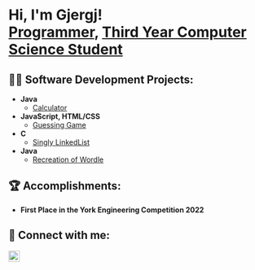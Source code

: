 <h1>Hi, I'm Gjergj! <br/><a href="https://github.com/Gjergj-Kroqi">Programmer</a>, <a href="https://www.linkedin.com/in/gjergj-kroqi/">Third Year Computer Science Student</a></h1>

<h2>👨‍💻 Software Development Projects:</h2>

- <b>Java</b>
  - [Calculator](https://github.com/Gjergj-Kroqi/Calculator)   
- <b>JavaScript, HTML/CSS</b>
  - [Guessing Game](https://github.com/Gjergj-Kroqi/Number-Guessing-Game)
- <b>C</b>
  - [Singly LinkedList](https://github.com/Gjergj-Kroqi/Singly-Linked-List) 
- <b>Java</b>
  - [Recreation of Wordle](https://github.com/Gjergj-Kroqi/Wordle)
  
<h2>🏆 Accomplishments:</h2>

- <b>First Place in the York Engineering Competition 2022</b>

<h2> 🤳 Connect with me:</h2>

[<img align="left" alt="JoshMadakor | LinkedIn" width="22px" src="https://cdn.jsdelivr.net/npm/simple-icons@v3/icons/linkedin.svg" />][linkedin]

[linkedin]: https://www.linkedin.com/in/gjergj-kroqi/

<!--
**joshmadakor1/joshmadakor1** is a ✨ _special_ ✨ repository because its `README.md` (this file) appears on your GitHub profile.

Here are some ideas to get you started:

- 🔭 I’m currently working on ...
- 🌱 I’m currently learning ...
- 👯 I’m looking to collaborate on ...
- 🤔 I’m looking for help with ...
- 💬 Ask me about ...
- 📫 How to reach me: ...
- 😄 Pronouns: ...
- ⚡ Fun fact: ...
-->
